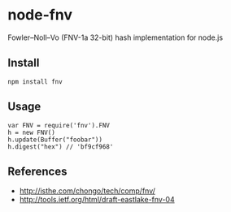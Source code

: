 # node-fnv

Fowler–Noll–Vo (FNV-1a 32-bit) hash implementation for node.js

## Install

	npm install fnv

## Usage

	var FNV = require('fnv').FNV
	h = new FNV()
	h.update(Buffer("foobar"))
	h.digest("hex") // 'bf9cf968'


## References

- <http://isthe.com/chongo/tech/comp/fnv/>
- <http://tools.ietf.org/html/draft-eastlake-fnv-04>

